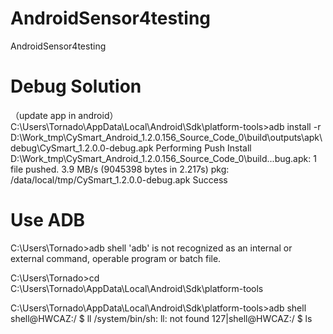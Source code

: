# AndroidSensor4testing
AndroidSensor4testing
# Debug Solution
（update app in android）
C:\Users\Tornado\AppData\Local\Android\Sdk\platform-tools>adb install -r D:\Work_tmp\CySmart_Android_1.2.0.156_Source_Code_0\build\outputs\apk\debug\CySmart_1.2.0.0-debug.apk
Performing Push Install
D:\Work_tmp\CySmart_Android_1.2.0.156_Source_Code_0\build\...bug.apk: 1 file pushed. 3.9 MB/s (9045398 bytes in 2.217s)
        pkg: /data/local/tmp/CySmart_1.2.0.0-debug.apk
Success

# Use ADB
C:\Users\Tornado>adb shell
'adb' is not recognized as an internal or external command,
operable program or batch file.

C:\Users\Tornado>cd C:\Users\Tornado\AppData\Local\Android\Sdk\platform-tools

C:\Users\Tornado\AppData\Local\Android\Sdk\platform-tools>adb shell
shell@HWCAZ:/ $ ll
/system/bin/sh: ll: not found
127|shell@HWCAZ:/ $ ls